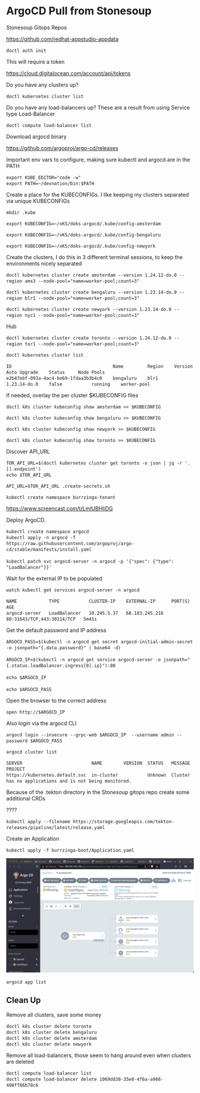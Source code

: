 # ArgoCD Pull from Stonesoup

Stonesoup Gitops Repos

https://github.com/redhat-appstudio-appdata

```
doctl auth init
```

This will require a token

https://cloud.digitalocean.com/account/api/tokens


Do you have any clusters up?

```
doctl kubernetes cluster list
```

Do you have any load-balancers up?  These are a result from using Service type Load-Balancer

```
doctl compute load-balancer list
```

Download argocd binary

https://github.com/argoproj/argo-cd/releases

Important env vars to configure, making sure kubectl and argocd are in the PATH

```
export KUBE_EDITOR="code -w"
export PATH=~/devnation/bin:$PATH
```


Create a place for the KUBECONFIGs.  I like keeping my clusters separated via unique KUBECONFIGs

```
mkdir .kube
```

```
export KUBECONFIG=~/xKS/doks-argocd/.kube/config-amsterdam
```

```
export KUBECONFIG=~/xKS/doks-argocd/.kube/config-bengaluru
```

```
export KUBECONFIG=~/xKS/doks-argocd/.kube/config-newyork
```

Create the clusters, I do this in 3 different terminal sessions, to keep the environments nicely separated

```
doctl kubernetes cluster create amsterdam --version 1.24.12-do.0 --region ams3 --node-pool="name=worker-pool;count=3"
```

```
doctl kubernetes cluster create bengaluru --version 1.23.14-do.0 --region blr1 --node-pool="name=worker-pool;count=3"
```

```
doctl kubernetes cluster create newyork --version 1.23.14-do.0 --region nyc1 --node-pool="name=worker-pool;count=3"
```

Hub

```
doctl kubernetes cluster create toronto --version 1.24.12-do.0 --region tor1 --node-pool="name=worker-pool;count=3"
```

```
doctl kubernetes cluster list
```

```
ID                                      Name         Region    Version         Auto Upgrade    Status     Node Pools
e2b47ebf-093a-4ac4-be69-1fdaa3b3b4c0    bengaluru    blr1      1.23.14-do.0    false           running    worker-pool
```

If needed, overlay the per cluster $KUBECONFIG files

```
doctl k8s cluster kubeconfig show amsterdam >> $KUBECONFIG
```

```
doctl k8s cluster kubeconfig show bengaluru >> $KUBECONFIG
```

```
doctl k8s cluster kubeconfig show newyork >> $KUBECONFIG
```

```
doctl k8s cluster kubeconfig show toronto >> $KUBECONFIG
```

Discover API_URL

```
TOR_API_URL=$(doctl kubernetes cluster get toronto -o json | jq -r '.[].endpoint')
echo $TOR_API_URL
```

```
API_URL=$TOR_API_URL .create-secrets.sh
```

```
kubectl create namespace burrzinga-tenant
```

https://www.screencast.com/t/LmlUBHIiDG



Deploy ArgoCD. 

```
kubectl create namespace argocd
kubectl apply -n argocd -f https://raw.githubusercontent.com/argoproj/argo-cd/stable/manifests/install.yaml

kubectl patch svc argocd-server -n argocd -p '{"spec": {"type": "LoadBalancer"}}'
```

Wait for the external IP to be populated

```
watch kubectl get services argocd-server -n argocd
```

```
NAME            TYPE           CLUSTER-IP    EXTERNAL-IP      PORT(S)                      AGE
argocd-server   LoadBalancer   10.245.5.37   68.183.245.216   80:31643/TCP,443:30114/TCP   5m41s
```

Get the default password and IP address

```
ARGOCD_PASS=$(kubectl -n argocd get secret argocd-initial-admin-secret -o jsonpath="{.data.password}" | base64 -d)

ARGOCD_IP=$(kubectl -n argocd get service argocd-server -o jsonpath="{.status.loadBalancer.ingress[0].ip}"):80

echo $ARGOCD_IP

echo $ARGOCD_PASS
```

Open the browser to the correct address

```
open http://$ARGOCD_IP
```

Also login via the argocd CLI

```
argocd login --insecure --grpc-web $ARGOCD_IP  --username admin --password $ARGOCD_PASS
```

```
argocd cluster list
```

```
SERVER                          NAME        VERSION  STATUS   MESSAGE                                                  PROJECT
https://kubernetes.default.svc  in-cluster           Unknown  Cluster has no applications and is not being monitored.
```

Because of the .tekton directory in the Stonesoup gitops repo create some additional CRDs

????

```
kubectl apply --filename https://storage.googleapis.com/tekton-releases/pipeline/latest/release.yaml
```  

Create an Application

```
kubectl apply -f burrzinga-boot/Application.yaml
```


![Burrzinga Boot Syncing](images/burrzinga-boot-syncing.png)


```
argocd app list
```

## Clean Up

Remove all clusters, save some money
```
doctl k8s cluster delete toronto
doctl k8s cluster delete bengaluru
doctl k8s cluster delete amsterdam
doctl k8s cluster delete newyork
```

Remove all load-balancers, those seem to hang around even when clusters are deleted
```
doctl compute load-balancer list
doctl compute load-balancer delete 1069dd38-35e8-4f6a-a968-408ff86b78c6
```
